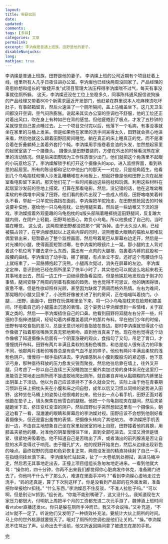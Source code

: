 ```yaml
---
layout: 
title: 带薪如厕
date: 
updated:
comments: 
tags: [多妹]
categories: 文章
permalink: 
excerpt: 李汭燦是普通上班族，田野是他的妻子。
disableNunjucks: 
lang: 
mathjax: true
---
```


李汭燦是普通上班族，田野是他的妻子。
李汭燦上班的公司近期有个项目赶着上线，组里所有人几乎日夜住进办公室。李汭燦也已经快两周没回家了。产品经理的奇思妙想和组长的“敏捷开发”式项目管理大法压榨得李汭燦喘不过气，每天有事没事就往厕所躲。
这天，李汭燦还没在工位上坐稳多久，同事陈伟通风报信说狗操的产品经理又带着800个新需求逼近开发部门，他赶紧在群里说本人吃麻辣烫吃坏肚子，有事邮箱留言，然后火速进了一个厕所隔间，盖上马桶盖坐下。这几天卫生间都没开空调，空气闷热膨胀。说起来其实办公室的空调也不舒服，他的工位还正对着出风口，吹在身上有种如芒在背的感觉。但他疲倦到了极点，才发了五秒钟的呆就惊觉自己差点睡过去。上一个项目交付完以后，他落下一个毛病，有事没事就坐在家里的马桶上发呆。但是如果他在家里的洗手间呆得太久，田野就会担心地进来看，然后他就这么跟着田野回房间睡觉。躺在真正的床上睡真正的觉。而不是凑合着在折叠躺椅上盖着外套打个盹。李汭燦用手指卷着变油的头发，忽然想起家里的起居室装了一个摄像头。
摄像头是田野要装的，方便在外出的时候看浣熊在家里的活动情况。但是后来田野因为工作性质很少出门，他们就把这个角落里不起眼的小玩意给忘了。李汭燦解锁手机打开这个摄像头的app，进入监控界面，看到熟悉的起居室。所有的陈设都和记忆中他出门的那天一一对应，只是视角陌生。他看到几个乌龟抱枕和懒人沙发乱糟糟堆在木地板上，想起好像是他和田野上次在起居室看电影留下来的。那天他们花了一些时间搬运这些抱枕和玩偶，利用这些材料在起居室沙发前的空地上搭窝，打算在那看电影。然后，没记错的话，他在这堆幼稚柔软的布偶堆中间操了田野。他们看的影片出现了一些成人桥段，田野咯咯笑着转头不看，举起一只羊驼玩偶挡在面前。李汭燦把羊驼抢走，在田野想抢回去的时候说要补偿他，塞给他一只乌龟抱枕，让他用腿夹着。然后是一些幼稚又下流的游戏，李汭燦捏着外观童趣的乌龟抱枕的q版头部隔着睡裤挑逗田野腿间，反复蹭大腿内侧，在阴户上轻戳，田野骂他恶心，欺负小乌龟。所以他换成了自己的。当时猫在睡觉。
这么说，这两周里田野都没把那个“窝”拆掉。由于太久没人用，已经被猫占领了，在李汭燦想起以上这些内容的同时，浣熊瞪着大眼睛的猫脸从那堆玩偶里冒出来，短暂霸占了整个监控画面，然后甩着尾巴从屏幕右边走开，然后是一对光裸的小腿，使得画面短暂过曝，在李汭燦的眼镜片上一晃。那小腿的主人背对着这个机位弯下腰去拿什么东西，露出有一点肉的大腿根、包裹着内裤的屁股和一段腰的曲线。李汭燦动了动手指，挪了挪腿，有点坐立不安。还好这个弯腰动作马上就结束了，一双胳膊抱起了浣熊，小腿再次晃过，消失在屏幕的左边。
李汭燦定定神，意识到他已经在厕所里呆了快半小时了，其实他也可以就这么站起来若无其事地走出去，然后一边工作一边继续摸鱼看监控。但是他尴尬地发现由于刚才的事情，腿间安静了两周的阴茎有膨胀的趋势。他也觉得不可思议，他的确困得很，疲惫不堪，但是性欲却照样光顾，甚至因为缺席了两周而格外热情。左右为难间，那晃眼的小腿又回来了，小浣熊好像被关进了别的房间，正在喵喵叫着挠门。小腿……田野，画面中，田野在玩偶堆里坐下来，将一只小乌龟抱枕夹在脸颊和膝盖间，环抱着自己的小腿露出沉思的表情。这个姿势让李汭燦想到一些情绪，关于寂寞之类的。然后——李汭燦捂住自己的口鼻。他看到田野将双腿左右分开一些，纤细的手指伸进腿间，轻轻勾着内裤覆盖着阴户的那片布料。早在他们少年的时候，田野有啃咬食指的恶习，总是无意识地将食指放在唇边。那时李汭燦就觉得这个动作像极了指着那张嘴唇天真无邪地索吻，直到他当真亲了他。现在他也觉得这个动作像极了知道摄像头后面有一个阴茎涨硬的观众，食指勾了又勾，吊足了胃口，才慢慢挑开布料。田野有两片丰满且柔软的浅粉色嘴唇，和总是给人很有活力的印象不同，他那两片浅粉的嘴唇总是有些气血不足的样子。他也有两片丰满且柔软的浅粉色阴户。慢慢将一根手指挤进去。李汭燦感到从小腹到腹股沟的紧迫感，他下意识弓身，那种亟待释放的压力愈发尖锐而聚拢，然后他往后靠在墙上，往外叉开腿，只考虑了一秒以自己连续三天没睡饱加三餐外卖加过劳的身体状况在这里打一发能否正常地走出厕所而不是虚脱地爬出厕所，就自暴自弃地从黏糊糊的内裤里扯出阴茎上下活动。他以为自己应该坚持不了多久就会交代，实际上由于他在青春期习惯趴在床上把枕头夹在小腹和床之间自慰，成年以后又习惯以同样的姿势进入田野，这种坐在马桶上的姿势让他很难射出来。他分出一点心看手机，田野正面对着他跪在垫子上，镜头聚焦在他雪白的腿根。他把一个乌龟抱枕夹在腿间，然后夹紧腿跪坐下去，挤压变红变湿的阴户。然后田野似乎突然想起这里有一个摄像头，朝这边看了一看，湿漉漉的眼睛和屏幕后的李汭燦对视。田野应该不会想到他刚好看着摄像头，但还是露出羞愧的表情，把摄像头转向了其他地方。
李汭燦把手机丢到一边，不由自主地想象自己坐在家里起居室的地上自慰，田野搂着他的肩膀，用膝盖夹紧他的腰，对准他的阴茎慢慢往下坐，直到全部吃进去。又湿又滑但是很紧、很紧地夹吸着他。他不知道自己是否喘出了声，或者涌出的前列腺液是否让自慰的水声变得过于响亮。由于瞳孔扩大，他的视野开始发白，然后从边缘出现彩色的噪点。最终视野的亮度和色彩恢复正常，两周没发泄的精液持续射了自己一手，在指缝间挂丝滴下来。
李汭燦匆忙站起来，扯了一大卷纸到处擦拭，丢进马桶冲走，然后若无其事地走出去，正撞上项目组组长急匆匆地走进来。一看到他就大骂：“操你的，四十分钟，你再不出来我们都觉得你心脏病发作休克，准备踢门进去了。你他吗干什么干了那么久，难道在里面手冲吗？”看到李汭燦心虚地走过去洗手，“妈的还真是，算了下次别这样了。你是没看到产品部的在外面发飙，准备把你举报给hr扣钱。”
“什么东西，”李汭燦忍不住反驳，“不准人拉肚子吗。”
“可以啊，但是别让hr抓到。”组长说。“你能不能别嘴硬了，这又没什么。我知道现在大家压力都很大，付明航上周把半个月的工资都充进二次元手游了，魏博涵上班时间看vtuber直播还发sc。你只是躲在厕所手冲而已，我又不会说啥。”又补充道，“不过hr就不一定了。听说他们又发明了一种绩效补充法，要统计大伙上厕所的时间。马上你的世外桃源就要毁灭了。哦对了厕所的空调也是他们让关的。”
“操。”李汭燦忍不住骂出了声。认命出去干活前，他又折返回隔间拿了被遗忘在那的手机。


完